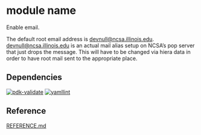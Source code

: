 # module name

Enable email.

The default root email address is devnull@ncsa.illinois.edu. devnull@ncsa.illinois.edu is an actual mail alias setup on NCSA’s pop server that just drops the message. This will have to be changed via hiera data in order to have root mail sent to the appropriate place.


## Dependencies

[![pdk-validate](https://github.com/ncsa/puppet-profile_additional_yumrepos/actions/workflows/pdk-validate.yml/badge.svg)](https://github.com/ncsa/puppet-profile_additional_yumrepos/actions/workflows/pdk-validate.yml)
 [![yamllint](https://github.com/ncsa/puppet-profile_additional_yumrepos/actions/workflows/yamllint.yml/badge.svg)](https://github.com/ncsa/puppet-profile_additional_yumrepos/actions/workflows/yamllint.yml)

## Reference

[REFERENCE.md](REFERENCE.md)
